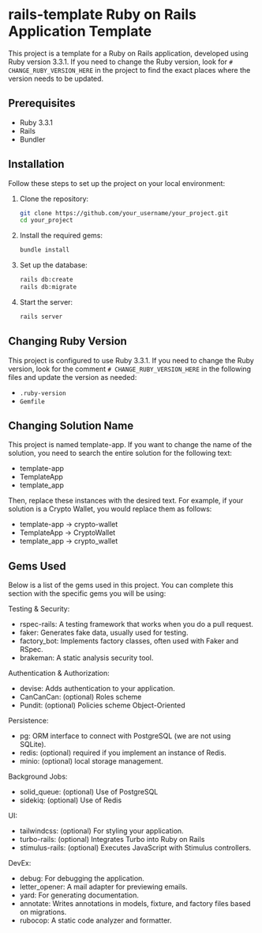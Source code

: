 # rails-template Ruby on Rails Application Template

This project is a template for a Ruby on Rails application, developed using Ruby version 3.3.1. If you need to change the Ruby version, look for `# CHANGE_RUBY_VERSION_HERE` in the project to find the exact places where the version needs to be updated.

## Prerequisites

- Ruby 3.3.1
- Rails
- Bundler

## Installation

Follow these steps to set up the project on your local environment:

1. Clone the repository:
    ```sh
    git clone https://github.com/your_username/your_project.git
    cd your_project
    ```

2. Install the required gems:
    ```sh
    bundle install
    ```

3. Set up the database:
    ```sh
    rails db:create
    rails db:migrate
    ```

4. Start the server:
    ```sh
    rails server
    ```

## Changing Ruby Version

This project is configured to use Ruby 3.3.1. If you need to change the Ruby version, look for the comment `# CHANGE_RUBY_VERSION_HERE` in the following files and update the version as needed:

- `.ruby-version`
- `Gemfile`

## Changing Solution Name

This project is named template-app. If you want to change the name of the solution, you need to search the entire solution for the following text:

- template-app
- TemplateApp
- template_app
  
Then, replace these instances with the desired text. For example, if your solution is a Crypto Wallet, you would replace them as follows:

- template-app → crypto-wallet
- TemplateApp → CryptoWallet
- template_app → crypto_wallet

## Gems Used

Below is a list of the gems used in this project. You can complete this section with the specific gems you will be using:

Testing & Security:

- rspec-rails: A testing framework that works when you do a pull request.
- faker: Generates fake data, usually used for testing.
- factory_bot: Implements factory classes, often used with Faker and RSpec.
- brakeman: A static analysis security tool.

Authentication & Authorization:

- devise: Adds authentication to your application.
- CanCanCan: (optional) Roles scheme
- Pundit: (optional) Policies scheme Object-Oriented
  
Persistence:

- pg: ORM interface to connect with PostgreSQL (we are not using SQLite).
- redis: (optional) required if you implement an instance of Redis.
- minio: (optional) local storage management.

Background Jobs:

- solid_queue: (optional) Use of PostgreSQL
- sidekiq: (optional) Use of Redis

UI:

- tailwindcss: (optional) For styling your application.
- turbo-rails: (optional) Integrates Turbo into Ruby on Rails
- stimulus-rails: (optional) Executes JavaScript with Stimulus controllers.

DevEx:

- debug: For debugging the application.
- letter_opener: A mail adapter for previewing emails.
- yard: For generating documentation.
- annotate: Writes annotations in models, fixture, and factory files based on migrations.
- rubocop: A static code analyzer and formatter.

